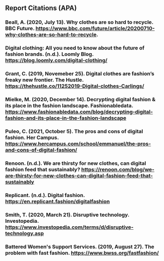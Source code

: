 ## Report Citations (APA)

### Beall, A. (2020, July 13). Why clothes are so hard to recycle. BBC Future. https://www.bbc.com/future/article/20200710-why-clothes-are-so-hard-to-recycle.

### Digital clothing: All you need to know about the future of fashion brands. (n.d.). Loomly Blog. https://blog.loomly.com/digital-clothing/

### Grant, C. (2019, Novemeber 25). Digital clothes are fashion’s freaky new frontier. The Hustle. https://thehustle.co/11252019-Digital-clothes-Carlings/

### Mielke, M. (2020, December 14). Decrypting digital fashion & its place in the fashion landscape. Fashionabledata. https://www.fashionabledata.com/blog/decrypting-digital-fashion-and-its-place-in-the-fashion-landscape

### Puleo, C. (2021, October 5). The pros and cons of digital fashion. Her Campus. https://www.hercampus.com/school/emmanuel/the-pros-and-cons-of-digital-fashion/

### Renoon. (n.d.). We are thirsty for new clothes, can digital fashion feed that sustainably? https://renoon.com/blog/we-are-thirsty-for-new-clothes-can-digital-fashion-feed-that-sustainably

### Replicant. (n.d.). Digital fashion. https://en.replicant.fashion/digitalfashion

### Smith, T. (2020, March 21). Disruptive technology. Investopedia. https://www.investopedia.com/terms/d/disruptive-technology.asp

### Battered Women's Support Services. (2019, August 27). The problem with fast fashion. https://www.bwss.org/fastfashion/
